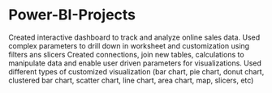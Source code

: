 # Power-BI-Projects
Created interactive dashboard to track and analyze online sales data.
Used complex parameters to drill down in worksheet and customization using filters ans slicers
Created connections, join new tables, calculations to manipulate data and enable user driven parameters for visualizations.
Used different types of customized visualization (bar chart, pie chart, donut chart, clustered bar chart, scatter chart, line chart, area chart, map, slicers, etc)
